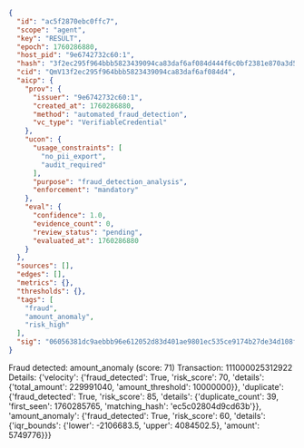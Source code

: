 ```json
{
  "id": "ac5f2870ebc0ffc7",
  "scope": "agent",
  "key": "RESULT",
  "epoch": 1760286880,
  "host_pid": "9e6742732c60:1",
  "hash": "3f2ec295f964bbb5823439094ca83daf6af084d444f6c0bf2381e870a3d52855",
  "cid": "QmV13f2ec295f964bbb5823439094ca83daf6af084d4",
  "aicp": {
    "prov": {
      "issuer": "9e6742732c60:1",
      "created_at": 1760286880,
      "method": "automated_fraud_detection",
      "vc_type": "VerifiableCredential"
    },
    "ucon": {
      "usage_constraints": [
        "no_pii_export",
        "audit_required"
      ],
      "purpose": "fraud_detection_analysis",
      "enforcement": "mandatory"
    },
    "eval": {
      "confidence": 1.0,
      "evidence_count": 0,
      "review_status": "pending",
      "evaluated_at": 1760286880
    }
  },
  "sources": [],
  "edges": [],
  "metrics": {},
  "thresholds": {},
  "tags": [
    "fraud",
    "amount_anomaly",
    "risk_high"
  ],
  "sig": "06056381dc9aebbb96e612052d83d401ae9801ec535ce9174b27de34d108fd44"
}
```

Fraud detected: amount_anomaly (score: 71)
Transaction: 111000025312922
Details: {'velocity': {'fraud_detected': True, 'risk_score': 70, 'details': {'total_amount': 229991040, 'amount_threshold': 10000000}}, 'duplicate': {'fraud_detected': True, 'risk_score': 85, 'details': {'duplicate_count': 39, 'first_seen': 1760285765, 'matching_hash': 'ec5c02804d9cd63b'}}, 'amount_anomaly': {'fraud_detected': True, 'risk_score': 60, 'details': {'iqr_bounds': {'lower': -2106683.5, 'upper': 4084502.5}, 'amount': 5749776}}}